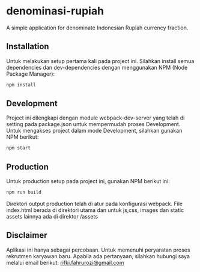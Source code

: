 # denominasi-rupiah

A simple application for denominate Indonesian Rupiah currency fraction.

## Installation

Untuk melakukan setup pertama kali pada project ini. Silahkan install semua dependencies dan dev-dependencies dengan menggunakan NPM (Node Package Manager):

```bash
npm install
```

## Development

Project ini dilengkapi dengan module webpack-dev-server yang telah di setting pada package.json untuk mempermudah proses Development. Untuk mengakses project dalam mode Development, silahkan gunakan NPM berikut:

```bash
npm start
```

## Production

Untuk production setup pada project ini, gunakan NPM berikut ini:

```bash
npm run build
```

Direktori output production telah di atur pada konfigurasi webpack. File index.html berada di direktori utama dan untuk js,css, images dan static assets lainnya ada di direktor /assets

## Disclaimer

Aplikasi ini hanya sebagai percobaan. Untuk memenuhi peryaratan proses rekrutmen karyawan baru.
Apabila ada pertanyaan, silahkan hubungi saya melalui email berikut: rifki.fahrurozi@gmail.com
